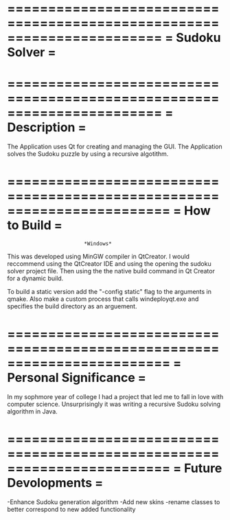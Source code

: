 =======================================================================
=                           Sudoku Solver                             =
=======================================================================

=======================================================================
=                           Description                               =
=======================================================================

The Application uses Qt for creating and managing the GUI.
The Application solves the Sudoku puzzle by using a recursive algotithm.

========================================================================
=                          How to Build                                =
========================================================================
                             *Windows*
This was developed using MinGW compiler in QtCreator. I would reccommend
using the QtCreator IDE and using the opening the sudoku solver project
file. Then using the the native build command in Qt Creator for a
dynamic build.

To build a static version add the "-config static" flag to the arguments 
in qmake. Also make a custom process that calls windeployqt.exe and
specifies the build directory as an arguement.

========================================================================
=                      Personal Significance                           =
========================================================================

In my sophmore year of college I had a project that led me to fall in
love with computer science. Unsurprisingly it was writing a recursive
Sudoku solving algorithm in Java.

========================================================================
=                        Future Devolopments                           =
========================================================================

-Enhance Sudoku generation algorithm
-Add new skins
-rename classes to better correspond to new added functionality
